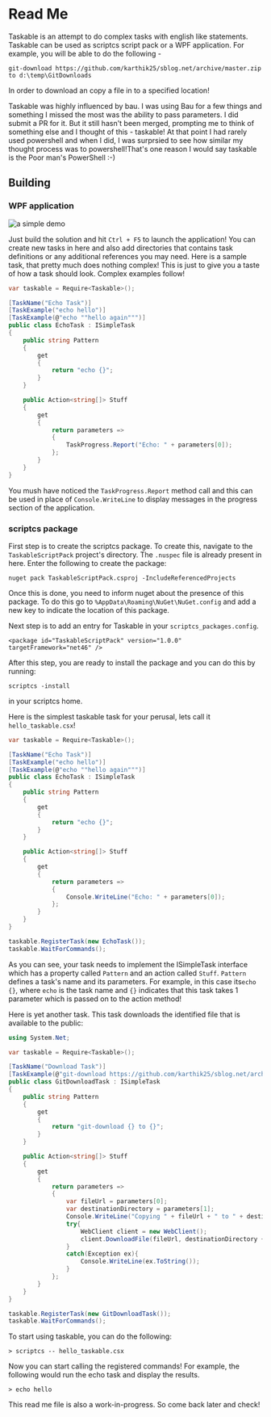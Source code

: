 # Read Me

Taskable is an attempt to do complex tasks with english like statements. Taskable can be used as scriptcs script pack or a WPF application. For example, you will be able to do the following -

```
git-download https://github.com/karthik25/sblog.net/archive/master.zip to d:\temp\GitDownloads
```

In order to download an copy a file in to a specified location! 

Taskable was highly influenced by bau. I was using Bau for a few things and something I missed the most was the ability to pass parameters. I did submit a PR for it. But it still hasn't been merged, prompting me to think of something else and I thought of this - taskable! At that point I had rarely used powershell and when I did, I was surprsied to see how similar my thought process was to powershell!That's one reason I would say taskable is the Poor man's PowerShell :-)

## Building

### WPF application

![a simple demo](https://github.com/karthik25/taskable/demos/basic-1.gif)

Just build the solution and hit `Ctrl + F5` to launch the application! You can create new tasks in here and also add directories that contains task definitions or any additional references you may need. Here is a sample task, that pretty much does nothing complex! This is just to give you a taste of how a task should look. Complex examples follow!

```csharp
var taskable = Require<Taskable>();

[TaskName("Echo Task")]
[TaskExample("echo hello")]
[TaskExample(@"echo ""hello again""")]
public class EchoTask : ISimpleTask
{
    public string Pattern
    {
        get
        {
            return "echo {}";
        }
    }

    public Action<string[]> Stuff
    {
        get
        {
            return parameters =>
            {
                TaskProgress.Report("Echo: " + parameters[0]);
            };
        }
    }
}
```

You mush have noticed the `TaskProgress.Report` method call and this can be used in place of `Console.WriteLine` to display messages in the progress section of the application.

### scriptcs package

First step is to create the scriptcs package. To create this, navigate to the `TaskableScriptPack` project's directory. The `.nuspec` file is already present in here. Enter the following to create the package:

```
nuget pack TaskableScriptPack.csproj -IncludeReferencedProjects
```

Once this is done, you need to inform nuget about the presence of this package. To do this go to `%AppData\Roaming\NuGet\NuGet.config` and add a new key to indicate the location of this package.

Next step is to add an entry for Taskable in your `scriptcs_packages.config`.

```
<package id="TaskableScriptPack" version="1.0.0" targetFramework="net46" />
```

After this step, you are ready to install the package and you can do this by running:

```
scriptcs -install
```

in your scriptcs home.

Here is the simplest taskable task for your perusal, lets call it `hello_taskable.csx`!

```csharp
var taskable = Require<Taskable>();

[TaskName("Echo Task")]
[TaskExample("echo hello")]
[TaskExample(@"echo ""hello again""")]
public class EchoTask : ISimpleTask
{
    public string Pattern
    {
        get
        {
            return "echo {}";
        }
    }

    public Action<string[]> Stuff
    {
        get
        {
            return parameters =>
            {
                Console.WriteLine("Echo: " + parameters[0]);
            };
        }
    }
}

taskable.RegisterTask(new EchoTask());
taskable.WaitForCommands();
```

As you can see, your task needs to implement the ISimpleTask interface which has a property called `Pattern` and an action called  `Stuff`. `Pattern` defines a task's name and its parameters. For example, in this case its`echo {}`, where `echo` is the task name and `{}` indicates that this task takes 1 parameter which is passed on to the action method!

Here is yet another task. This task downloads the identified file that is available to the public:

```csharp
using System.Net;

var taskable = Require<Taskable>();

[TaskName("Download Task")]
[TaskExample(@"git-download https://github.com/karthik25/sblog.net/archive/master.zip to d:\temp\GitDownloads")]
public class GitDownloadTask : ISimpleTask
{
    public string Pattern
    {
        get
        {
            return "git-download {} to {}";
        }
    }

    public Action<string[]> Stuff
    {
        get
        {
            return parameters =>
            {
                var fileUrl = parameters[0];
                var destinationDirectory = parameters[1];
                Console.WriteLine("Copying " + fileUrl + " to " + destinationDirectory);
                try{
                    WebClient client = new WebClient();
                    client.DownloadFile(fileUrl, destinationDirectory + @"\master.zip");
                }
                catch(Exception ex){
                    Console.WriteLine(ex.ToString());
                }
            };
        }
    }
}

taskable.RegisterTask(new GitDownloadTask());
taskable.WaitForCommands();
```

To start using taskable, you can do the following:

```
> scriptcs -- hello_taskable.csx
```

Now you can start calling the registered commands! For example, the following would run the echo task and display the results.

```
> echo hello
```

This read me file is also a work-in-progress. So come back later and check!
